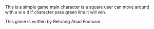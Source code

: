 This is a simple game main character is a square user can move around with a w s d
if character pass green line it will win. 

This game is written by Behrang Abad Foomani
